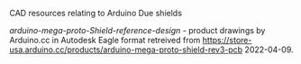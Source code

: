CAD resources relating to Arduino Due shields

*arduino-mega-proto-Shield-reference-design* - product drawings by Arduino.cc in Autodesk Eagle format retreived from https://store-usa.arduino.cc/products/arduino-mega-proto-shield-rev3-pcb 2022-04-09.
